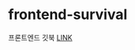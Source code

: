 # frontend-survival

프론트엔드 깃북 [LINK](https://app.gitbook.com/o/43wgv6xfQN3tkNdiYX33/s/eLjQC138BvomJLjKut7f/1/undefined)
